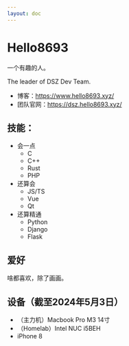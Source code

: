 ```yaml
---
layout: doc
---
```

# Hello8693

一个有趣的人。

The leader of DSZ Dev Team.

- 博客：https://www.hello8693.xyz/
- 团队官网：https://dsz.hello8693.xyz/

## 技能：

- 会一点
  - C
  - C++
  - Rust
  - PHP
- 还算会
  - JS/TS
  - Vue
  - Qt
- 还算精通
  - Python
  - Django
  - Flask

## 爱好
啥都喜欢，除了画画。

## 设备（截至2024年5月3日）

- （主力机）Macbook Pro M3 14寸
- （Homelab）Intel NUC i5BEH
- iPhone 8
